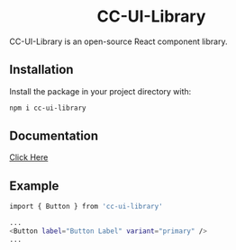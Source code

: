<h1 align="center">CC-UI-Library</h1>

CC-UI-Library is an open-source React component library.

## Installation

Install the package in your project directory with:

```bash
npm i cc-ui-library
```

## Documentation

[Click Here](https://main--65d5ca6d09c1eaf0731601fc.chromatic.com/)

## Example

```bash
import { Button } from 'cc-ui-library'

...
<Button label="Button Label" variant="primary" />
...
```
